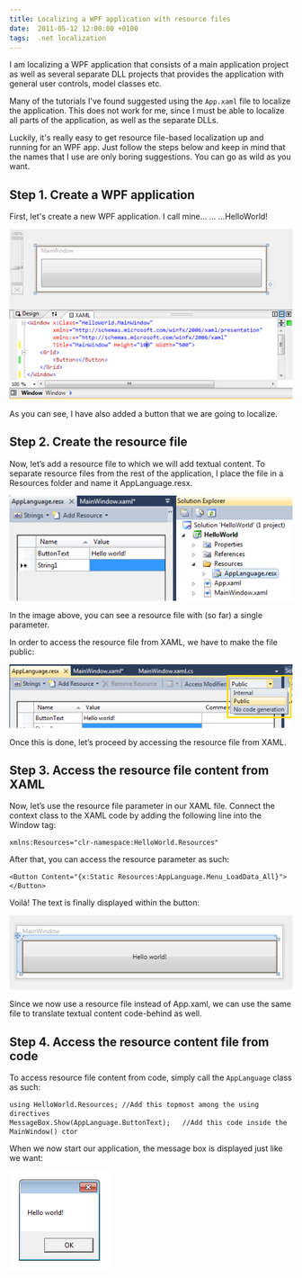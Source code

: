 ```yaml
---
title: Localizing a WPF application with resource files
date:  2011-05-12 12:00:00 +0100
tags:  .net localization
---
```


I am localizing a WPF application that consists of a main application project as
well as several separate DLL projects that provides the application with general
user controls, model classes etc.

Many of the tutorials I've found suggested using the `App.xaml` file to localize
the application. This does not work for me, since I must be able to localize all
parts of the application, as well as the separate DLLs.

Luckily, it's really easy to get resource file-based localization up and running
for an WPF app. Just follow the steps below and keep in mind that the names that
I use are only boring suggestions. You can go as wild as you want.


## Step 1. Create a WPF application

First, let's create a new WPF application. I call mine... ... ...HelloWorld!

![HelloWorld app](/assets/blog/2011-05-12-1.png)

As you can see, I have also added a button that we are going to localize.


## Step 2. Create the resource file

Now, let’s add a resource file to which we will add textual content. To separate
resource files from the rest of the application, I place the file in a Resources
folder and name it AppLanguage.resx.

![Resource file](/assets/blog/2011-05-12-2.png)

In the image above, you can see a resource file with (so far) a single parameter.

In order to access the resource file from XAML, we have to make the file public:

![Making the resource file public](/assets/blog/2011-05-12-3.png)

Once this is done, let’s proceed by accessing the resource file from XAML.


## Step 3. Access the resource file content from XAML

Now, let’s use the resource file parameter in our XAML file. Connect the context
class to the XAML code by adding the following line into the Window tag:

	xmlns:Resources="clr-namespace:HelloWorld.Resources"

After that, you can access the resource parameter as such:

	<Button Content="{x:Static Resources:AppLanguage.Menu_LoadData_All}"></Button>

Voilá! The text is finally displayed within the button:

![The resource text is displayed within the button](/assets/blog/2011-05-12-4.png)

Since we now use a resource file instead of App.xaml, we can use the same file to
translate textual content code-behind as well.


## Step 4. Access the resource content file from code

To access resource file content from code, simply call the `AppLanguage` class as
such:

	using HelloWorld.Resources; //Add this topmost among the using directives
	MessageBox.Show(AppLanguage.ButtonText);   //Add this code inside the MainWindow() ctor

When we now start our application, the message box is displayed just like we want:

![Message box](/assets/blog/2011-05-12-5.png)